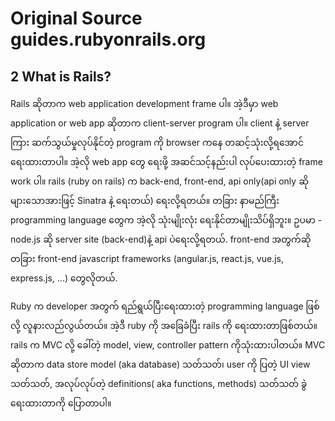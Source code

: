 # Original Source guides.rubyonrails.org
## 2 What is Rails?
Rails ဆိုတာက web application development frame ပါ။ အဲ့ဒီမှာ web application or web app ဆိုတာက client-server program ပါ။ client နဲ့ server ကြား ဆက်သွယ်မှုလုပ်နိုင်တဲ့ program ကို browser ကနေ တဆင့်သုံးလို့ရအောင် ရေးထားတာပါ။ အဲ့လို web app တွေ ရေးဖို့ အဆင်သင့်နည်းပါ လုပ်ပေးထားတဲ့ frame work ပါ။ rails (ruby on rails) က back-end, front-end, api only(api only ဆို များသောအားဖြင့် Sinatra နဲ့ ရေးတယ်) ရေးလို့ရတယ်။ တခြား နာမည်ကြီး programming language တွေက အဲ့လို သုံးမျိုးလုံး ရေးနိုင်တာမျိုးသိပ်ရှိဘူး။ ဥပမာ - node.js ဆို server site (back-end)နဲ့ api ပဲရေးလို့ရတယ်. front-end အတွက်ဆို တခြား front-end javascript frameworks (angular.js, react.js, vue.js, express.js, ...) တွေလိုတယ်.

Ruby က developer အတွက် ရည်ရွယ်ပြီးရေးထားတဲ့ programming language ဖြစ်လို့ လူနားလည်လွယ်တယ်။ အဲ့ဒီ ruby ကို အခြေခံပြီး rails ကို ရေးထားတာဖြစ်တယ်။ rails က MVC လို့ ခေါ်တဲ့ model, view, controller pattern ကိုသုံးထားပါတယ်။ MVC ဆိုတာက  data store model (aka database) သတ်သတ်၊ user ကို ပြတဲ့ UI view သတ်သတ်, အလုပ်လုပ်တဲ့ definitions( aka functions, methods) သတ်သတ် ခွဲ ရေးထားတာကို ပြောတာပါ။
